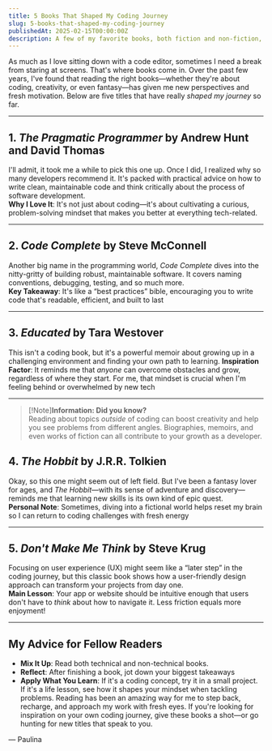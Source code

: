 ```yaml
---
title: 5 Books That Shaped My Coding Journey
slug: 5-books-that-shaped-my-coding-journey
publishedAt: 2025-02-15T00:00:00Z
description: A few of my favorite books, both fiction and non-fiction, that keep me motivated.
---
```

As much as I love sitting down with a code editor, sometimes I need a break from staring at screens. That's where books come in. Over the past few years, I've found that reading the right books—whether they're about coding, creativity, or even fantasy—has given me new perspectives and fresh motivation. Below are five titles that have really *shaped my journey* so far.

---

## 1. *The Pragmatic Programmer* by Andrew Hunt and David Thomas

I'll admit, it took me a while to pick this one up. Once I did, I realized why so many developers recommend it. It's packed with practical advice on how to write clean, maintainable code and think critically about the process of software development.  
**Why I Love It**: It's not just about coding—it's about cultivating a curious, problem-solving mindset that makes you better at everything tech-related.

---

## 2. *Code Complete* by Steve McConnell

Another big name in the programming world, *Code Complete* dives into the nitty-gritty of building robust, maintainable software. It covers naming conventions, debugging, testing, and so much more.  
**Key Takeaway**: It's like a “best practices” bible, encouraging you to write code that's readable, efficient, and built to last

---

## 3. *Educated* by Tara Westover

This isn't a coding book, but it's a powerful memoir about growing up in a challenging environment and finding your own path to learning.
**Inspiration Factor**: It reminds me that *anyone* can overcome obstacles and grow, regardless of where they start. For me, that mindset is crucial when I'm feeling behind or overwhelmed by new tech

---

> [!Note]**Information: Did you know?**  
> Reading about topics *outside* of coding can boost creativity and help you see problems from different angles. Biographies, memoirs, and even works of fiction can all contribute to your growth as a developer.

## 4. *The Hobbit* by J.R.R. Tolkien

Okay, so this one might seem out of left field. But I've been a fantasy lover for ages, and *The Hobbit*—with its sense of adventure and discovery—reminds me that learning new skills is its own kind of epic quest.  
**Personal Note**: Sometimes, diving into a fictional world helps reset my brain so I can return to coding challenges with fresh energy

---

## 5. *Don't Make Me Think* by Steve Krug

Focusing on user experience (UX) might seem like a “later step” in the coding journey, but this classic book shows how a user-friendly design approach can transform your projects from day one.  
**Main Lesson**: Your app or website should be intuitive enough that users don't have to *think* about how to navigate it. Less friction equals more enjoyment!

---

## My Advice for Fellow Readers

- **Mix It Up**: Read both technical and non-technical books.
- **Reflect**: After finishing a book, jot down your biggest takeaways
- **Apply What You Learn**: If it's a coding concept, try it in a small project. If it's a life lesson, see how it shapes your mindset when tackling problems.
Reading has been an amazing way for me to step back, recharge, and approach my work with fresh eyes. If you're looking for inspiration on your own coding journey, give these books a shot—or go hunting for new titles that speak to you.

— Paulina
